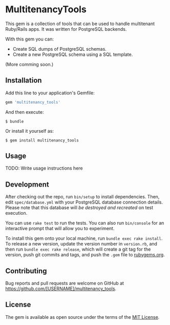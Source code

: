 # MultitenancyTools

This gem is a collection of tools that can be used to handle multitenant
Ruby/Rails apps. It was written for PostgreSQL backends.

With this gem you can:

* Create SQL dumps of PostgreSQL schemas.
* Create a new PostgreSQL schema using a SQL template.

(More comming soon.)

## Installation

Add this line to your application's Gemfile:

```ruby
gem 'multitenancy_tools'
```

And then execute:

    $ bundle

Or install it yourself as:

    $ gem install multitenancy_tools

## Usage

TODO: Write usage instructions here

## Development

After checking out the repo, run `bin/setup` to install dependencies. Then,
edit `spec/database.yml` with your PostgreSQL database connection details.
Please note that this database will *be destroyed and recreated* on test
execution.

You can use `rake test` to run the tests. You can also run `bin/console` for an
interactive prompt that will allow you to experiment.

To install this gem onto your local machine, run `bundle exec rake install`.
To release a new version, update the version number in `version.rb`, and then
run `bundle exec rake release`, which will create a git tag for the version,
push git commits and tags, and push the `.gem` file to
[rubygems.org](https://rubygems.org).

## Contributing

Bug reports and pull requests are welcome on GitHub at https://github.com/[USERNAME]/multitenancy_tools.


## License

The gem is available as open source under the terms of the [MIT License](http://opensource.org/licenses/MIT).

